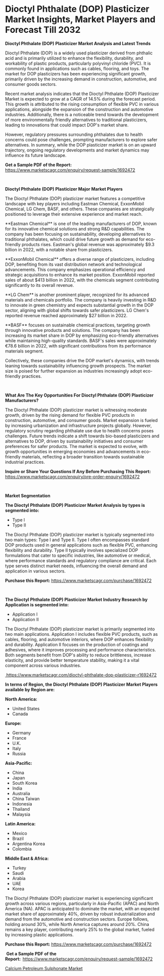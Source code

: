 <p><h1>Dioctyl Phthalate (DOP) Plasticizer Market Insights, Market Players and Forecast Till 2032</h1></p><p><strong>Dioctyl Phthalate (DOP) Plasticizer Market Analysis and Latest Trends</strong></p>
<p><p>Dioctyl Phthalate (DOP) is a widely used plasticizer derived from phthalic acid and is primarily utilized to enhance the flexibility, durability, and workability of plastic products, particularly polyvinyl chloride (PVC). It is commonly found in applications such as cables, flooring, and toys. The market for DOP plasticizers has been experiencing significant growth, primarily driven by the increasing demand in construction, automotive, and consumer goods sectors.</p><p>Recent market analysis indicates that the Dioctyl Phthalate (DOP) Plasticizer Market is expected to grow at a CAGR of 14.5% during the forecast period. This growth is attributed to the rising consumption of flexible PVC in various applications, alongside the expansion of the construction and automotive industries. Additionally, there is a noticeable trend towards the development of more environmentally friendly alternatives to traditional plasticizers, leading to innovations that could impact DOP's market share.</p><p>However, regulatory pressures surrounding phthalates due to health concerns could pose challenges, prompting manufacturers to explore safer alternatives. In summary, while the DOP plasticizer market is on an upward trajectory, ongoing regulatory developments and market dynamics may influence its future landscape.</p></p>
<p><strong>Get a Sample PDF of the Report:&nbsp;</strong> <a href="https://www.marketscagr.com/enquiry/request-sample/1692472?utm_campaign=2485&utm_medium=2&utm_source=Github&utm_content=ia&utm_term=27032025&utm_id=dioctyl-phthalate-dop-plasticizer">https://www.marketscagr.com/enquiry/request-sample/1692472</a></p>
<p>&nbsp;</p>
<p><strong>Dioctyl Phthalate (DOP) Plasticizer Major Market Players</strong></p>
<p><p>The Dioctyl Phthalate (DOP) plasticizer market features a competitive landscape with key players including Eastman Chemical, ExxonMobil Chemical, LG Chem, BASF, and others. These companies are strategically positioned to leverage their extensive experience and market reach.</p><p>**Eastman Chemical** is one of the leading manufacturers of DOP, known for its innovative chemical solutions and strong R&D capabilities. The company has been focusing on sustainability, developing alternatives to traditional phthalates, which could drive future growth as demand for eco-friendly products rises. Eastman's global revenue was approximately $9.3 billion in 2022, with a notable share from plasticizers.</p><p>**ExxonMobil Chemical** offers a diverse range of plasticizers, including DOP, benefiting from its vast distribution network and technological advancements. This company emphasizes operational efficiency and strategic acquisitions to enhance its market position. ExxonMobil reported sales of about $413 billion in 2022, with the chemicals segment contributing significantly to its overall revenue.</p><p>**LG Chem** is another prominent player, recognized for its advanced materials and chemicals portfolio. The company is heavily investing in R&D to innovate in green chemistry and expects substantial growth in the DOP sector, aligning with global shifts towards safer plasticizers. LG Chem's reported revenue reached approximately $27 billion in 2022.</p><p>**BASF** focuses on sustainable chemical practices, targeting growth through innovative products and solutions. The company has been increasing its market share in DOP by emphasizing eco-friendly alternatives while maintaining high-quality standards. BASF's sales were approximately €78.6 billion in 2022, with significant contributions from its performance materials segment.</p><p>Collectively, these companies drive the DOP market's dynamics, with trends leaning towards sustainability influencing growth prospects. The market size is poised for further expansion as industries increasingly adopt eco-friendly practices.</p></p>
<p>&nbsp;</p>
<p><strong>What Are The Key Opportunities For Dioctyl Phthalate (DOP) Plasticizer Manufacturers?</strong></p>
<p><p>The Dioctyl Phthalate (DOP) plasticizer market is witnessing moderate growth, driven by the rising demand for flexible PVC products in construction, automotive, and consumer goods. Market expansion is fueled by increasing urbanization and infrastructure projects globally. However, regulatory scrutiny regarding phthalate use due to health concerns poses challenges. Future trends indicate a shift towards bio-based plasticizers and alternatives to DOP, driven by sustainability initiatives and consumer preferences for safer products. The market is expected to evolve, with growth opportunities in emerging economies and advancements in eco-friendly materials, reflecting a broader transition towards sustainable industrial practices.</p></p>
<p><strong>Inquire or Share Your Questions If Any Before Purchasing This Report:</strong> <a href="https://www.marketscagr.com/enquiry/pre-order-enquiry/1692472?utm_campaign=2485&utm_medium=2&utm_source=Github&utm_content=ia&utm_term=27032025&utm_id=dioctyl-phthalate-dop-plasticizer">https://www.marketscagr.com/enquiry/pre-order-enquiry/1692472</a></p>
<p>&nbsp;</p>
<p><strong>Market Segmentation</strong></p>
<p><strong>The Dioctyl Phthalate (DOP) Plasticizer Market Analysis by types is segmented into:</strong></p>
<p><ul><li>Type I</li><li>Type II</li></ul></p>
<p><p>The Dioctyl Phthalate (DOP) plasticizer market is typically segmented into two main types: Type I and Type II. Type I often encompasses standard DOP products used in general applications such as flexible PVC, enhancing flexibility and durability. Type II typically involves specialized DOP formulations that cater to specific industries, like automotive or medical, where performance standards and regulatory compliance are critical. Each type serves distinct market needs, influencing the overall demand and application in various sectors.</p></p>
<p><strong>Purchase this Report:&nbsp;</strong><a href="https://www.marketscagr.com/purchase/1692472?utm_campaign=2485&utm_medium=2&utm_source=Github&utm_content=ia&utm_term=27032025&utm_id=dioctyl-phthalate-dop-plasticizer">https://www.marketscagr.com/purchase/1692472</a></p>
<p>&nbsp;</p>
<p><strong>The Dioctyl Phthalate (DOP) Plasticizer Market Industry Research by Application is segmented into:</strong></p>
<p><ul><li>Application I</li><li>Application II</li></ul></p>
<p><p>The Dioctyl Phthalate (DOP) plasticizer market is primarily segmented into two main applications. Application I includes flexible PVC products, such as cables, flooring, and automotive interiors, where DOP enhances flexibility and durability. Application II focuses on the production of coatings and adhesives, where it improves processing and performance characteristics. Both segments benefit from DOP's ability to reduce brittleness, increase elasticity, and provide better temperature stability, making it a vital component across various industries.</p></p>
<p><a href="https://www.marketscagr.com/dioctyl-phthalate-dop-plasticizer-r1692472?utm_campaign=2485&utm_medium=2&utm_source=Github&utm_content=ia&utm_term=27032025&utm_id=dioctyl-phthalate-dop-plasticizer">&nbsp;https://www.marketscagr.com/dioctyl-phthalate-dop-plasticizer-r1692472</a></p>
<p><strong>In terms of Region, the Dioctyl Phthalate (DOP) Plasticizer Market Players available by Region are:</strong></p>
<p>
    <p> <strong> North America: </strong>
        <ul>
            <li>United States</li>
            <li>Canada</li>
        </ul>
        </p> 
    <p> <strong> Europe: </strong>
        <ul>
            <li>Germany</li>
            <li>France</li>
            <li>U.K.</li>
            <li>Italy</li>
            <li>Russia</li>
        </ul>
        </p> 
    <p> <strong> Asia-Pacific: </strong>
        <ul>
            <li>China</li>
            <li>Japan</li>
            <li>South Korea</li>
            <li>India</li>
            <li>Australia</li>
            <li>China Taiwan</li>
            <li>Indonesia</li>
            <li>Thailand</li>
            <li>Malaysia</li>
        </ul>
        </p> 
    <p> <strong> Latin America: </strong>
        <ul>
            <li>Mexico</li>
            <li>Brazil</li>
            <li>Argentina Korea</li>
            <li>Colombia</li>
        </ul>
        </p> 
    <p> <strong> Middle East & Africa: </strong>
        <ul>
            <li>Turkey</li>
            <li>Saudi</li>
            <li>Arabia</li>
            <li>UAE</li>
            <li>Korea</li>
        </ul>
    </p>
    </p>
<p><p>The Dioctyl Phthalate (DOP) plasticizer market is experiencing significant growth across various regions, particularly in Asia-Pacific (APAC) and North America (NA). APAC is anticipated to dominate the market, with an expected market share of approximately 40%, driven by robust industrialization and demand from the automotive and construction sectors. Europe follows, holding around 30%, while North America captures around 20%. China remains a key player, contributing nearly 25% to the global market, fueled by increasing plastic applications.</p></p>
<p><strong>Purchase this Report: </strong><a href="https://www.marketscagr.com/purchase/1692472?utm_campaign=2485&utm_medium=2&utm_source=Github&utm_content=ia&utm_term=27032025&utm_id=dioctyl-phthalate-dop-plasticizer">https://www.marketscagr.com/purchase/1692472</a></p>
<p>&nbsp;<strong>Get a Sample PDF of the Report:&nbsp;&nbsp;</strong><a href="https://www.marketscagr.com/enquiry/request-sample/1692472?utm_campaign=2485&utm_medium=2&utm_source=Github&utm_content=ia&utm_term=27032025&utm_id=dioctyl-phthalate-dop-plasticizer">https://www.marketscagr.com/enquiry/request-sample/1692472</a></p>
<p><strong></strong></p>
<p><p><a href="https://github.com/mayabungard8092/Market-Research-Report-List-1/blob/main/calcium-petroleum-sulphonate-market.md?utm_campaign=2485&utm_medium=2&utm_source=Github&utm_content=ia&utm_term=27032025&utm_id=dioctyl-phthalate-dop-plasticizer">Calcium Petroleum Sulphonate Market</a></p></p>